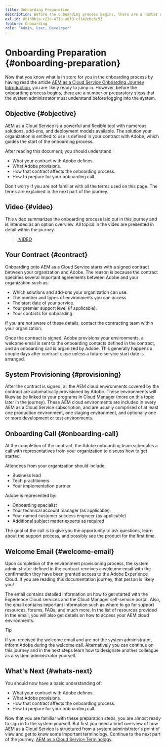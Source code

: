 ```yaml
---
title: Onboarding Preparation
description: Before the onboarding process begins, there are a number or preparatory steps that the system administrator must understand before logging into the system.
exl-id: 86139b1a-c22a-4716-a0f9-cf142cbc6c53
feature: Onboarding
role: "Admin, User, Developer"
---
```

# Onboarding Preparation {#onboarding-preparation}

Now that you know what is in store for you in the onboarding process by having read the article [AEM as a Cloud Service Onboarding Journey Introduction,](overview.md) you are likely ready to jump in. However, before the onboarding process begins, there are a number or preparatory steps that the system administrator must understand before logging into the system.

## Objective {#objective}

AEM as a Cloud Service is a powerful and flexible tool with numerous solutions, add-ons, and deployment models available. The solution your organization is entitled to use is defined in your contract with Adobe, which guides the start of the onboarding process. 

After reading this document, you should understand

* What your contract with Adobe defines.
* What Adobe provisions.
* How that contract affects the onboarding process.
* How to prepare for your onboarding call.

Don't worry if you are not familiar with all the terms used on this page. The terms are explained in the next part of the journey.

## Video {#video}

This video summarizes the onboarding process laid out in this journey and is intended as an option overview. All topics in the video are presented in detail within the journey.

>[!VIDEO](https://video.tv.adobe.com/v/336959/?quality=12&learn=on)

## Your Contract {#contract}

Onboarding onto AEM as a Cloud Service starts with a signed contract between your organization and Adobe. The reason is because the contract specifies several important agreements between Adobe and your organization such as:

* Which solutions and add-ons your organization can use.
* The number and types of environments you can access
* The start date of your service.
* Your premier support level (if applicable).
* Your contacts for onboarding.

If you are not aware of these details, contact the contracting team within your organization.

Once the contract is signed, Adobe provisions your environments, a welcome email is sent to the onboarding contacts defined in the contract, and an onboarding call is organized by Adobe. This generally happens a couple days after contract close unless a future service start date is arranged.

## System Provisioning {#provisioning}

After the contract is signed, all the AEM cloud environments covered by the contract are automatically provisioned by Adobe. These environments will likewise be linked to your programs in Cloud Manager (more on this topic later in the journey). These AEM cloud environments are included in every AEM as a Cloud Service subscription, and are usually comprised of at least one production environment, one staging environment, and optionally one or more development or test environments.

## Onboarding Call {#onboarding-call}

At the completion of the contract, the Adobe onboarding team schedules a call with representatives from your organization to discuss how to get started.

Attendees from your organization should include:

* Business lead
* Tech practitioners
* Your implementation partner

Adobe is represented by:

* Onboarding specialist
* Your technical account manager (as applicable)
* Your named customer success engineer (as applicable)
* Additional subject matter experts as required

The goal of the call is to give you the opportunity to ask questions, learn about the support process, and possibly see the product for the first time.

## Welcome Email {#welcome-email}

Upon completion of the environment provisioning process, the system administrator defined in the contract receives a welcome email with the confirmation they have been granted access to the Adobe Experience Cloud. If you are reading this documentation journey, that person is likely you!

The email contains detailed information on how to get started with the Experience Cloud services and the Cloud Manager self-service portal. Also, the email contains important information such as where to go for support resources, forums, FAQs, and much more. In the list of resources provided in the email, you will also get details on how to access your AEM cloud environments.

>[!TIP]
>
>If you received the welcome email and are not the system administrator, inform Adobe during the welcome call. Alternatively you can continue on this journey and in the next steps learn how to designate another colleague as a system administrator yourself.

## What's Next {#whats-next}

You should now have a basic understanding of:

* What your contract with Adobe defines.
* What Adobe provisions.
* How that contract affects the onboarding process.
* How to prepare for your onboarding call.

Now that you are familiar with these preparation steps, you are almost ready to sign in to the system yourself. But first you need a brief overview of how AEM as a Cloud Service is structured from a system administrator's point of view and get to know some important terminology. Continue to the next part of the journey, [AEM as a Cloud Service Terminology](terminology.md).
